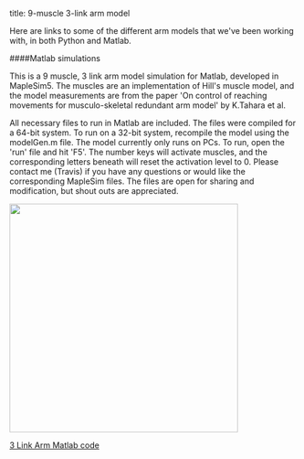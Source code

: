 title: 9-muscle 3-link arm model

Here are links to some of the different arm models that we've been working with, in both Python and Matlab.

####Matlab simulations

This is a 9 muscle, 3 link arm model simulation for Matlab, developed in MapleSim5. The muscles are an implementation of Hill's muscle model, and the model measurements are from the paper 'On control of reaching movements for musculo-skeletal redundant arm model' by K.Tahara et al.

All necessary files to run in Matlab are included. The files were compiled for a 64-bit system. To run on a 32-bit system, recompile the model using the modelGen.m file. The model currently only runs on PCs. To run, open the 'run' file and hit 'F5'. The number keys will activate muscles, and the corresponding letters beneath will reset the activation level to 0. Please contact me (Travis) if you have any questions or would like the corresponding MapleSim files. The files are open for sharing and modification, but shout outs are appreciated.

<img src="http://compneuro.uwaterloo.ca/files/9Muscle3LinkArmPic.png" style="width:400px;">

[3 Link Arm Matlab code](http://compneuro.uwaterloo.ca/files/9Muscle3LinkArm.zip)

